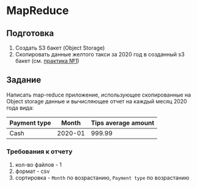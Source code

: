 # MapReduce

## Подготовка

1. Создать S3 бакет (Object Storage)
2. Скопировать данные желтого такси за 2020 год в созданный s3 бакет (см. [практика №1](../practice1/README.md))

## Задание

Написать map-reduce приложение, использующее скопированные на Object storage данные и вычисляющее отчет на каждый месяц
2020 года вида:

| Payment type | Month   | Tips average amount |
|--------------|---------|---------------------|
| Cash         | 2020-01 | 999.99              |

### Требования к отчету

1. кол-во файлов - 1
2. формат - csv
3. сортировка - `Month` по возрастанию, `Payment type` по возрастанию
